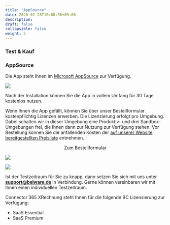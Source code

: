 ```yaml
---
title: "AppSource"
date: 2020-02-28T10:08:56+09:00
description: 
draft: false
collapsible: false
weight: 2
---
```

### Test & Kauf

### AppSource

Die App steht Ihnen im [Microsoft AppSource](https://appsource.microsoft.com/de-de/product/dynamics-365-business-central/PUBID.belwaregmbh2%7CAID.connector_365_xrechnung%7CPAppID.0e71f27e-d331-4045-a643-c2777a797cc4?tab=Overview) zur Verfügung.

![](images/XRechnung/xrechnungstore.PNG)

Nach der Installation können Sie die App in vollem Umfang für 30 Tage kostenlos nutzen. 

Wenn Ihnen die App gefällt, können Sie über unser Bestellformular kostenpflichtig Lizenzen erwerben. 
Die Lizenzierung erfolgt pro Umgebung. Dabei schalten wir in dieser Umgebung eine Produktiv- und drei Sandbox-Umgebungen frei, die Ihnen dann zur Nutzung zur Verfügung stehen.
Vor Bestellung können Sie die anfallenden Kosten der [auf unserer Website bereitgestellten Preisliste](https://www.belware.de/preise) entnehmen. 

<p style="text-align: center;">
Zum Bestellformular
</p>

[<img src="/images/apps/Forms_xr.png">](https://forms.office.com/pages/responsepage.aspx?id=wbg8p1B5wk60E37fEWJ6gDRBQTgxSJtOuCsCUFr9Wj5UQjg1Wkg0SVVEN0w5T1AxUEdKTlc1TU40US4u)

![](images/XRechnung/xrechnungforms_removed.PNG)

Ist der Testzeitraum für Sie zu knapp, dann setzen Sie sich mit uns unter **support@belware.de** in Verbindung. Gerne können vereinbaren wir mit Ihnen einen individuellen Testzeitraum. 
 
Connector 365 XRechnung steht Ihnen für die folgende BC Lizensierung zur Verfügung:

- SaaS Essential
- SaaS Premium


